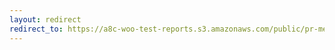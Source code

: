 ```yaml
---
layout: redirect
redirect_to: https://a8c-woo-test-reports.s3.amazonaws.com/public/pr-merge/38306/api/index.html
---
```

